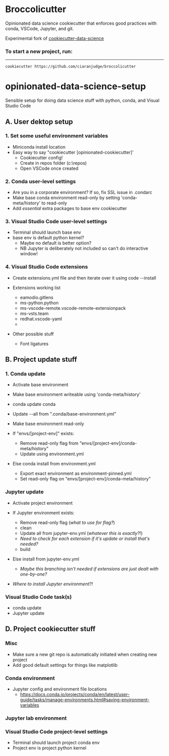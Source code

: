 # Broccolicutter

Opinionated data science cookiecutter that enforces good practices with conda, VSCode, Jupyter, and git.

Experimental fork of [cookiecutter-data-science](http://drivendata.github.io/cookiecutter-data-science/)


### To start a new project, run:
------------

    cookiecutter https://github.com/ciaranjudge/broccolicutter


# opinionated-data-science-setup

Sensible setup for doing data science stuff with python, conda, and Visual Studio Code

## A. User dektop setup

### 1. Set some useful environment variables

- Miniconda install location
- Easy way to say "cookiecutter [opinionated-cookiecutter]'
  - Cookiecutter config!
  - Create in repos folder (c:\repos)
  - Open VSCode once created

### 2. Conda user-level settings

- Are you in a corporate environment? If so, fix SSL issue in .condarc
- Make base conda environment read-only by setting 'conda-meta/history' to read-only
- Add *essential* extra packages to base env cookiecutter

### 3. Visual Studio Code user-level settings

- Terminal should launch base env
- base env is default python kernel?
  - Maybe no default is better option?
  - NB Jupyter is deliberately not included so can't do interactive window!

### 4. Visual Studio Code extensions

- Create extensions.yml file and then iterate over it using code --install
- Extensions working list
  - eamodio.gitlens
  - ms-python.python
  - ms-vscode-remote.vscode-remote-extensionpack
  - ms-vsts.team
  - redhat.vscode-yaml
  - 

- Other possible stuff
  - Font ligatures

## B. Project update stuff

### 1. Conda update

- Activate base environment

- Make base environment writeable using 'conda-meta/history'
- conda update conda
- Update --all from ".conda/base-environment.yml"
- Make base environment read-only

- If "envs/[project-env]" exists:
  - Remove read-only flag from "envs/[project-env]/conda-meta/history"
  - Update using environment.yml
- Else conda install from environment.yml
  - Export exact environment as environment-pinned.yml
  - Set read-only flag on "envs/[project-env]/conda-meta/history"

### Jupyter update

- Activate project environment

- If Jupyter environment exists:
  - Remove read-only flag (*what to use for flag?*)
  - clean
  - Update all from jupyter-env.yml (*whatever this is exactly?!*)
  - *Need to check for each extension if it's update or install that's needed?*
  - build
- Else install from jupyter-env.yml
  - *Maybe this branching isn't needed if extensions are just dealt with one-by-one?*

- *Where to install Jupyter environment?!*

### Visual Studio Code task(s)

- conda update
- Jupyter update

## D. Project cookiecutter stuff

### Misc

- Make sure a new git repo is automatically initiated when creating new project
- Add good default settings for things like matplotlib

### Conda environment

- Jupyter config and environment file locations
  - <https://docs.conda.io/projects/conda/en/latest/user-guide/tasks/manage-environments.html#saving-environment-variables>

### Jupyter lab environment

<!-- - Want to think about  -->

### Visual Studio Code project-level settings

- Terminal should launch project conda env
- Project env is project python kernel
